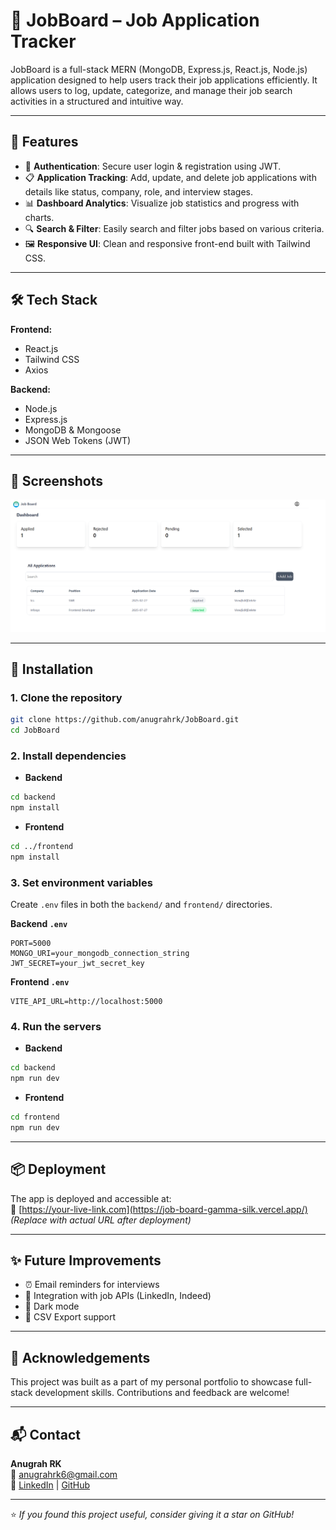 # 🧳 JobBoard – Job Application Tracker

JobBoard is a full-stack MERN (MongoDB, Express.js, React.js, Node.js) application designed to help users track their job applications efficiently. It allows users to log, update, categorize, and manage their job search activities in a structured and intuitive way.

---

## 🚀 Features

- 🔐 **Authentication**: Secure user login & registration using JWT.
- 📋 **Application Tracking**: Add, update, and delete job applications with details like status, company, role, and interview stages.
- 📊 **Dashboard Analytics**: Visualize job statistics and progress with charts.
- 🔍 **Search & Filter**: Easily search and filter jobs based on various criteria.
- 🖼️ **Responsive UI**: Clean and responsive front-end built with Tailwind CSS.

---

## 🛠️ Tech Stack

**Frontend:**
- React.js
- Tailwind CSS
- Axios

**Backend:**
- Node.js
- Express.js
- MongoDB & Mongoose
- JSON Web Tokens (JWT)

---

## 📸 Screenshots


![Dashboard](frontend/public/screenshot/JobBoard.png)

---

## 🔧 Installation

### 1. Clone the repository

```bash
git clone https://github.com/anugrahrk/JobBoard.git
cd JobBoard
```

### 2. Install dependencies

- **Backend**

```bash
cd backend
npm install
```

- **Frontend**

```bash
cd ../frontend
npm install
```

### 3. Set environment variables

Create `.env` files in both the `backend/` and `frontend/` directories.

**Backend `.env`**

```
PORT=5000
MONGO_URI=your_mongodb_connection_string
JWT_SECRET=your_jwt_secret_key
```

**Frontend `.env`**

```
VITE_API_URL=http://localhost:5000
```

### 4. Run the servers

- **Backend**

```bash
cd backend
npm run dev
```

- **Frontend**

```bash
cd frontend
npm run dev
```

---

## 📦 Deployment

The app is deployed and accessible at:  
🔗 [https://your-live-link.com](https://job-board-gamma-silk.vercel.app/)  
*(Replace with actual URL after deployment)*

---

## ✨ Future Improvements

- ⏰ Email reminders for interviews
- 🔗 Integration with job APIs (LinkedIn, Indeed)
- 🌙 Dark mode
- 📁 CSV Export support

---

## 🙌 Acknowledgements

This project was built as a part of my personal portfolio to showcase full-stack development skills. Contributions and feedback are welcome!

---

## 📬 Contact

**Anugrah RK**  
📧 [anugrahrk6@gmail.com](mailto:anugrahrk6@gmail.com)  
🔗 [LinkedIn](https://linkedin.com/in/anugrahrk) | [GitHub](https://github.com/anugrahrk)

---

⭐️ *If you found this project useful, consider giving it a star on GitHub!*
